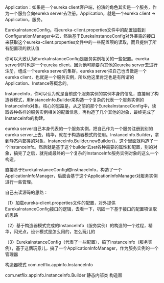 



Application：如果是一个eureka client客户端，扮演的角色其实是一个服务，作为一个服务会向eureka server去注册。Application，就是一个eureka client -> Application，服务。

 

EurekaInstanceConfig，将eureka-client.properties文件中的配置加载到ConfigurationManager中去，然后基于EurekaInstanceConfig对外暴露的接口来获取这个eureka-client.properties文件中的一些配置项的读取，而且提供了所有配置项的默认值

 

你可以大致认为EurekaInstanceConfig是服务实例相关的一些配置。eureka server同时也是一个eureka client，因为他可能要向其他的eureka server去进行注册，组成一个eureka server的集群。eureka server把自己也当做是一个eureka client，也就是一个服务实例，所以他这里肯定也是有所谓的Application、Instance等概念的。

 

InstanceInfo，你可以认为就是当前这个服务实例的实例本身的信息，直接用了构造器模式，用InstanceInfo.Builder来构造一个复杂的代表一个服务实例的InstanceInfo对象。核心的思路是，从之前的那个EurekaInstanceConfig中，读取各种各样的服务实例相关的配置信息，再构造了几个其他的对象，最终完成了InstanceInfo的构建。

 

eureka server自己本身代表的一个服务实例，把自己作为一个服务注册到别的eureka server上去，精华，就在于构造器模式的使用。InstanceInfo.Builder，拿到静态内部类的对象，InstanceInfo.Builder.newBuilder()，这个里面就构造了一个InstanceInfo。然后就是基于这个builder去set各种需要的属性和配置，别的对象，搞完了之后，就完成最终的一个复杂的InstanceInfo服务实例对象的这么一个构造。

 

直接基于EurekaInstanceConfig和InstnaceInfo，构造了一个ApplicationInfoManager，后面会基于这个ApplicationInfoManager对服务实例进行一些管理。

 

 

自己去读源码的思路：

 

（1）加载eureka-client.properties文件的配置，对外提供EurekaInstanceConfig接口的逻辑，去看一下，巩固一下基于接口的配置项读取的思路

（2）基于构造器模式完成的InstanceInfo（服务实例）的构造的一个过程，精华，闪光点，设计模式是怎么用的，怎么玩儿的

（3）EurekaInstanceConfig（代表了一些配置），搞了InstanceInfo（服务实例），基于这俩玩意儿，搞了一个ApplicationInfoManager，作为服务实例的一个管理器

 

 构造器模式  com.netflix.appinfo.InstanceInfo   

com.netflix.appinfo.InstanceInfo.Builder   静态内部类  构造器

 

 